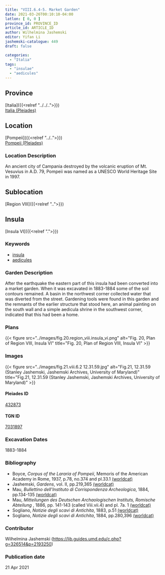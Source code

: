 ```yaml
---
title: "VIII.6.4-5. Market Garden"
date: 2021-03-26T00:10:10-04:00
latlon: [ 0, 0 ]
province_id: PROVINCE_ID
article_id: ARTICLE_ID
author: Wilhelmina Jashemski
editor: Yifan Li
jashemski-catalogue: 449
draft: false

categories:
  - "Italia"
tags:
  - "insulae"
  - "aedicules"
---
```


## Province
[Italia]({{<relref "../../..">}}) \
[Italia (Pleiades)](https://pleiades.stoa.org/places/1052)

## Location
[Pompeii]({{<relref "../..">}}) \
[Pompeii (Pleiades)](https://pleiades.stoa.org/places/433032)

### Location Description
An ancient city of Campania destroyed by the volcanic eruption of Mt. Vesuvius in A.D. 79, Pompeii was named as a UNESCO World Heritage Site in 1997.

## Sublocation
[Region VIII]({{<relref "..">}})

## Insula
[Insula VI]({{<relref ".">}})

### Keywords
- [insula](http://vocab.getty.edu/page/aat/300000325)
- [aedicules](http://vocab.getty.edu/page/aat/300002574)

### Garden Description
After the earthquake the eastern part of this insula had been converted into a market garden. When it was excavated in 1883-1884 some of the soil contours remained. A basin in the northwest corner collected water that was diverted from the street. Gardening tools were found in this garden and the remnants of the earlier structure that stood here, an animal painting on the south wall and a simple aedicula shrine in the southwest corner, indicated that this had been a home.

### Plans
{{< figure src="../images/fig.20.region_viii.insula_vi.png" alt="Fig. 20, Plan of Region VIII, Insula VI" title="Fig. 20, Plan of Region VIII, Insula VI" >}}

### Images
{{< figure src="../images/fig.21.viii.6.2 12.31.59.jpg" alt="Fig.21, 12.31.59 (Stanley Jashemski, Jashemski Archives, University of Maryland)" title="Fig.21, 12.31.59 (Stanley Jashemski, Jashemski Archives, University of Maryland)" >}}


#### Pleiades ID
[432873](https://pleiades.stoa.org/places/538911200)

#### TGN ID
[7031897](http://vocab.getty.edu/page/tgn/2053030)

###  Excavation Dates
1883-1884

### Bibliography
* Boyce, *Corpus of the Lararia of Pompeii*, Memoris of the American Academy in Rome, 1937, p.78, no.374 and pl.33.1 [(worldcat)](http://www.worldcat.org/oclc/1131425884)
* Jashemski, *Gardens*, vol. II, pp.219,365 [(worldcat)](http://www.worldcat.org/oclc/1113367431)
* Mau, *Bullettino dell'Instituto di Corrispondenza Archeologica*, 1884, pp.134-135 [(worldcat)](http://www.worldcat.org/oclc/823239162)
* Mau, *Mitteilungen des Deutschen Archaologischen Instituts, Romische Abteilung* , 1886, pp. 141-143 (called Viii.vii.4) and pl. 7a. 1 [(worldcat)](http://www.worldcat.org/oclc/1180386779)
* Sogliano, *Notizie degli scavi di Antichita*, 1883, p.51 [(worldcat)](http://www.worldcat.org/oclc/638883283)
* Sogliano, *Notizie degli scavi di Antichita*, 1884, pp.280,396 [(worldcat)](http://www.worldcat.org/oclc/638883283)


### Contributor
Wilhelmina Jashemski (https://lib.guides.umd.edu/c.php?g=326514&p=2193250)

### Publication date

21 Apr 2021
